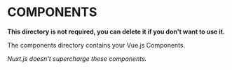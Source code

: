 # COMPONENTS

**This directory is not required, you can delete it if you don't want to use it.**

The components directory contains your Vue.js Components.

_Nuxt.js doesn't supercharge these components._